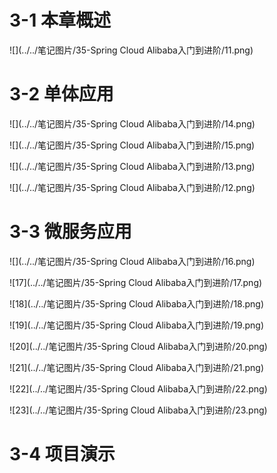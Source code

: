 # 3-1 本章概述

![](../../笔记图片/35-Spring Cloud Alibaba入门到进阶/11.png)

# 3-2 单体应用

![](../../笔记图片/35-Spring Cloud Alibaba入门到进阶/14.png)

![](../../笔记图片/35-Spring Cloud Alibaba入门到进阶/15.png)

![](../../笔记图片/35-Spring Cloud Alibaba入门到进阶/13.png)

![](../../笔记图片/35-Spring Cloud Alibaba入门到进阶/12.png)

# 3-3 微服务应用

![](../../笔记图片/35-Spring Cloud Alibaba入门到进阶/16.png)

![17](../../笔记图片/35-Spring Cloud Alibaba入门到进阶/17.png)

![18](../../笔记图片/35-Spring Cloud Alibaba入门到进阶/18.png)

![19](../../笔记图片/35-Spring Cloud Alibaba入门到进阶/19.png)

![20](../../笔记图片/35-Spring Cloud Alibaba入门到进阶/20.png)

![21](../../笔记图片/35-Spring Cloud Alibaba入门到进阶/21.png)

![22](../../笔记图片/35-Spring Cloud Alibaba入门到进阶/22.png)

![23](../../笔记图片/35-Spring Cloud Alibaba入门到进阶/23.png)

# 3-4 项目演示

